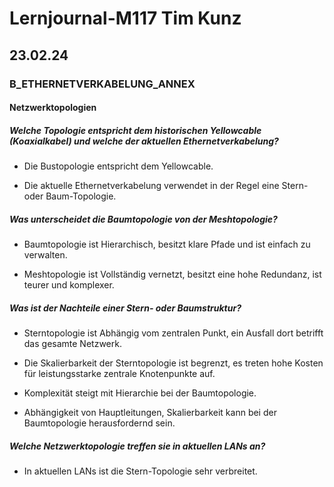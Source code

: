 # Lernjournal-M117 Tim Kunz

## 23.02.24

### B_ETHERNETVERKABELUNG_ANNEX

#### Netzwerktopologien

##### Welche Topologie entspricht dem historischen Yellowcable (Koaxialkabel) und welche der aktuellen Ethernetverkabelung?

- Die Bustopologie entspricht dem Yellowcable.

- Die aktuelle Ethernetverkabelung verwendet in der Regel eine Stern- oder Baum-Topologie.

##### Was unterscheidet die Baumtopologie von der Meshtopologie?

- Baumtopologie ist Hierarchisch, besitzt klare Pfade und ist einfach zu verwalten.

- Meshtopologie ist Vollständig vernetzt, besitzt eine hohe Redundanz, ist teurer und komplexer.

##### Was ist der Nachteile einer Stern- oder Baumstruktur?

- Sterntopologie ist Abhängig vom zentralen Punkt, ein Ausfall dort betrifft das gesamte Netzwerk.

- Die Skalierbarkeit der Sterntopologie ist begrenzt, es treten hohe Kosten für leistungsstarke zentrale Knotenpunkte auf.

- Komplexität steigt mit Hierarchie bei der Baumtopologie.

- Abhängigkeit von Hauptleitungen, Skalierbarkeit kann bei der Baumtopologie herausfordernd sein.

##### Welche Netzwerktopologie treffen sie in aktuellen LANs an?

- In aktuellen LANs ist die Stern-Topologie sehr verbreitet.
